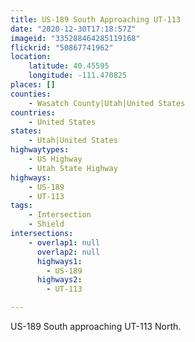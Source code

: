 ```yaml
---
title: US-189 South Approaching UT-113
date: "2020-12-30T17:18:57Z"
imageid: "335288464285119168"
flickrid: "50867741962"
location:
    latitude: 40.45595
    longitude: -111.470825
places: []
counties:
    - Wasatch County|Utah|United States
countries:
    - United States
states:
    - Utah|United States
highwaytypes:
    - US Highway
    - Utah State Highway
highways:
    - US-189
    - UT-113
tags:
    - Intersection
    - Shield
intersections:
    - overlap1: null
      overlap2: null
      highways1:
        - US-189
      highways2:
        - UT-113

---
```

US-189 South approaching UT-113 North.